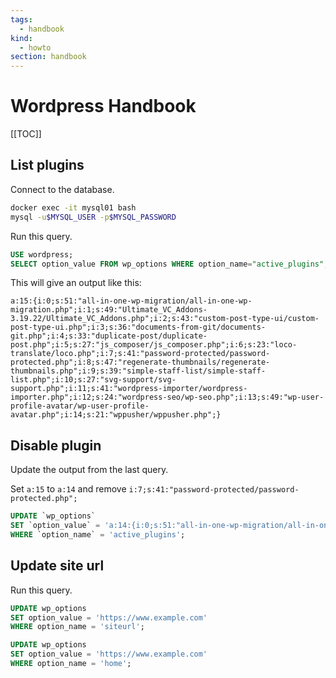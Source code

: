 ```yaml
---
tags:
  - handbook
kind:
  - howto
section: handbook
---
```


# Wordpress Handbook

[[TOC]]

## List plugins

Connect to the database.

```bash
docker exec -it mysql01 bash
mysql -u$MYSQL_USER -p$MYSQL_PASSWORD
```

Run this query.

```sql
USE wordpress;
SELECT option_value FROM wp_options WHERE option_name="active_plugins";
```

This will give an output like this:

```
a:15:{i:0;s:51:"all-in-one-wp-migration/all-in-one-wp-migration.php";i:1;s:49:"Ultimate_VC_Addons-3.19.22/Ultimate_VC_Addons.php";i:2;s:43:"custom-post-type-ui/custom-post-type-ui.php";i:3;s:36:"documents-from-git/documents-git.php";i:4;s:33:"duplicate-post/duplicate-post.php";i:5;s:27:"js_composer/js_composer.php";i:6;s:23:"loco-translate/loco.php";i:7;s:41:"password-protected/password-protected.php";i:8;s:47:"regenerate-thumbnails/regenerate-thumbnails.php";i:9;s:39:"simple-staff-list/simple-staff-list.php";i:10;s:27:"svg-support/svg-support.php";i:11;s:41:"wordpress-importer/wordpress-importer.php";i:12;s:24:"wordpress-seo/wp-seo.php";i:13;s:49:"wp-user-profile-avatar/wp-user-profile-avatar.php";i:14;s:21:"wppusher/wppusher.php";}
```

## Disable plugin

Update the output from the last query.

Set `a:15` to `a:14` and remove `i:7;s:41:"password-protected/password-protected.php";`

```sql
UPDATE `wp_options`
SET `option_value` = 'a:14:{i:0;s:51:"all-in-one-wp-migration/all-in-one-wp-migration.php";i:1;s:49:"Ultimate_VC_Addons-3.19.22/Ultimate_VC_Addons.php";i:2;s:43:"custom-post-type-ui/custom-post-type-ui.php";i:3;s:36:"documents-from-git/documents-git.php";i:4;s:33:"duplicate-post/duplicate-post.php";i:5;s:27:"js_composer/js_composer.php";i:6;s:23:"loco-translate/loco.php";i:7;s:47:"regenerate-thumbnails/regenerate-thumbnails.php";i:8;s:39:"simple-staff-list/simple-staff-list.php";i:9;s:27:"svg-support/svg-support.php";i:10;s:41:"wordpress-importer/wordpress-importer.php";i:11;s:24:"wordpress-seo/wp-seo.php";i:12;s:49:"wp-user-profile-avatar/wp-user-profile-avatar.php";i:13;s:21:"wppusher/wppusher.php";}'
WHERE `option_name` = 'active_plugins';
```

## Update site url

Run this query.

```sql
UPDATE wp_options
SET option_value = 'https://www.example.com'
WHERE option_name = 'siteurl';

UPDATE wp_options
SET option_value = 'https://www.example.com'
WHERE option_name = 'home';
```
